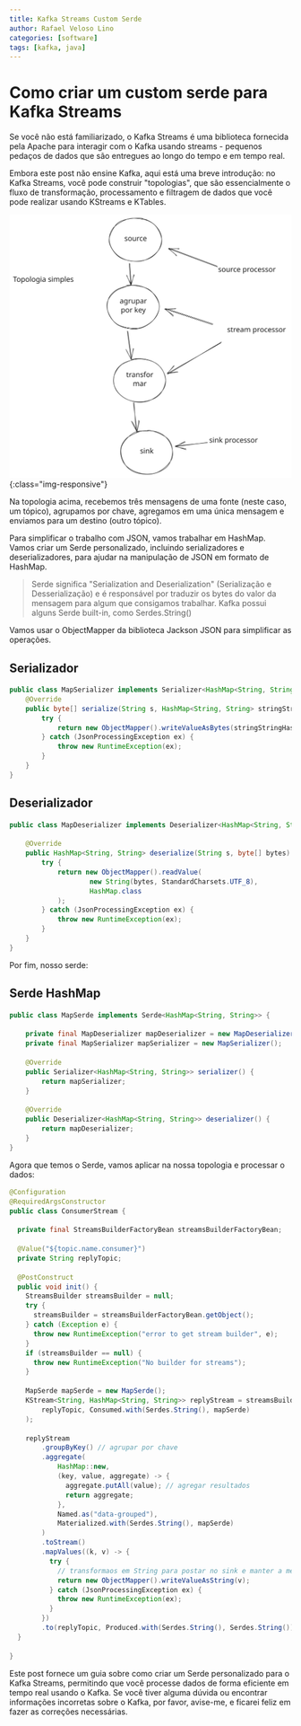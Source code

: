 ```yaml
---
title: Kafka Streams Custom Serde
author: Rafael Veloso Lino
categories: [software]
tags: [kafka, java]
---
```


# Como criar um custom serde para Kafka Streams

<p>Se você não está familiarizado, o Kafka Streams é uma biblioteca fornecida pela Apache para interagir com o Kafka usando streams - pequenos pedaços de dados que são entregues ao longo do tempo e em tempo real.</p>

<p>Embora este post não ensine Kafka, aqui está uma breve introdução: no Kafka Streams, você pode construir "topologias", que são essencialmente o fluxo de transformação, processamento e filtragem de dados que você pode realizar usando KStreams e KTables.</p>

![kafka_simple_topology](/assets/img/kafka_example.svg){:class="img-responsive"}

<p>Na topologia acima, recebemos três mensagens de uma fonte (neste caso, um tópico), agrupamos por chave, agregamos em uma única mensagem e enviamos para um destino (outro tópico).</p>

<p>Para simplificar o trabalho com JSON, vamos trabalhar em HashMap. Vamos criar um Serde personalizado, incluindo serializadores e deserializadores, para ajudar na manipulação de JSON em formato de HashMap.</p>

> Serde significa "Serialization and Deserialization" (Serialização e Desserialização) e é responsável por traduzir os bytes do valor da mensagem para algum que consigamos trabalhar. Kafka possui alguns Serde built-in, como Serdes.String()

<p>Vamos usar o ObjectMapper da biblioteca Jackson JSON para simplificar as operações.</p>

## Serializador


```java
public class MapSerializer implements Serializer<HashMap<String, String>> {
    @Override
    public byte[] serialize(String s, HashMap<String, String> stringStringHashMap) {
        try {
            return new ObjectMapper().writeValueAsBytes(stringStringHashMap);
        } catch (JsonProcessingException ex) {
            throw new RuntimeException(ex);
        }
    }
}
```

## Deserializador

```java
public class MapDeserializer implements Deserializer<HashMap<String, String>> {

    @Override
    public HashMap<String, String> deserialize(String s, byte[] bytes) {
        try {
            return new ObjectMapper().readValue(
                    new String(bytes, StandardCharsets.UTF_8),
                    HashMap.class
            );
        } catch (JsonProcessingException ex) {
            throw new RuntimeException(ex);
        }
    }
}
```

<p>Por fim, nosso serde:</p>

## Serde HashMap

```java
public class MapSerde implements Serde<HashMap<String, String>> {

    private final MapDeserializer mapDeserializer = new MapDeserializer();
    private final MapSerializer mapSerializer = new MapSerializer();

    @Override
    public Serializer<HashMap<String, String>> serializer() {
        return mapSerializer;
    }

    @Override
    public Deserializer<HashMap<String, String>> deserializer() {
        return mapDeserializer;
    }
}
```

<p>Agora que temos o Serde, vamos aplicar na nossa topologia e processar o dados:</p>

```java
@Configuration
@RequiredArgsConstructor
public class ConsumerStream {
  
  private final StreamsBuilderFactoryBean streamsBuilderFactoryBean;

  @Value("${topic.name.consumer}")
  private String replyTopic;

  @PostConstruct
  public void init() {
    StreamsBuilder streamsBuilder = null;
    try {
      streamsBuilder = streamsBuilderFactoryBean.getObject();
    } catch (Exception e) {
      throw new RuntimeException("error to get stream builder", e);
    }
    if (streamsBuilder == null) {
      throw new RuntimeException("No builder for streams");
    }

    MapSerde mapSerde = new MapSerde();
    KStream<String, HashMap<String, String>> replyStream = streamsBuilder.stream(
        replyTopic, Consumed.with(Serdes.String(), mapSerde)
    );

    replyStream
        .groupByKey() // agrupar por chave
        .aggregate(
            HashMap::new,
            (key, value, aggregate) -> {
              aggregate.putAll(value); // agregar resultados
              return aggregate;
            },
            Named.as("data-grouped"),
            Materialized.with(Serdes.String(), mapSerde)
        )
        .toStream()
        .mapValues((k, v) -> {
          try {
            // transformaos em String para postar no sink e manter a mensagem no mesmo formato
            return new ObjectMapper().writeValueAsString(v); 
          } catch (JsonProcessingException ex) {
            throw new RuntimeException(ex);
          }
        })
        .to(replyTopic, Produced.with(Serdes.String(), Serdes.String()));
  }

}
```

Este post fornece um guia sobre como criar um Serde personalizado para o Kafka Streams, permitindo que você processe dados de forma eficiente em tempo real usando o Kafka. Se você tiver alguma dúvida ou encontrar informações incorretas sobre o Kafka, por favor, avise-me, e ficarei feliz em fazer as correções necessárias.